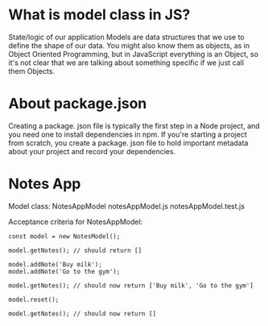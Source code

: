 # What is model class in JS?

State/logic of our application
Models are data structures that we use to define the shape of our data. You might also know them as objects, as in Object Oriented Programming, but in JavaScript everything is an Object, so it's not clear that we are talking about something specific if we just call them Objects.

# About package.json

Creating a package. json file is typically the first step in a Node project,
and you need one to install dependencies in npm. If you're starting a project 
from scratch, you create a package. json file to hold important metadata about your project 
and record your dependencies.

# Notes App

Model class: NotesAppModel
notesAppModel.js
notesAppModel.test.js

Acceptance criteria for NotesAppModel: 
```
const model = new NotesModel();

model.getNotes(); // should return []

model.addNote('Buy milk');
model.addNote('Go to the gym');

model.getNotes(); // should now return ['Buy milk', 'Go to the gym']

model.reset();

model.getNotes(); // should now return []
```